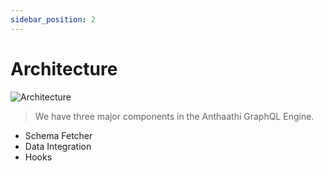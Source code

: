 ```yaml
---
sidebar_position: 2
---
```

# Architecture

![Architecture](/img/graphql-architecture.png)

> We have three major components in the Anthaathi GraphQL Engine.

* Schema Fetcher
* Data Integration
* Hooks

